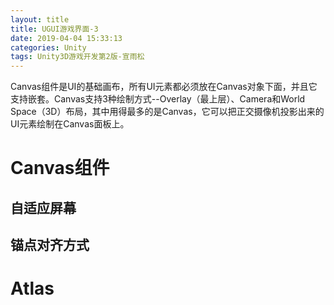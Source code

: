 ```yaml
---
layout: title
title: UGUI游戏界面-3
date: 2019-04-04 15:33:13
categories: Unity
tags: Unity3D游戏开发第2版-宣雨松
---
```

Canvas组件是UI的基础画布，所有UI元素都必须放在Canvas对象下面，并且它支持嵌套。Canvas支持3种绘制方式\-\-Overlay（最上层）、Camera和World Space（3D）布局，其中用得最多的是Canvas，它可以把正交摄像机投影出来的UI元素绘制在Canvas面板上。

# Canvas组件

## 自适应屏幕
## 锚点对齐方式
# Atlas